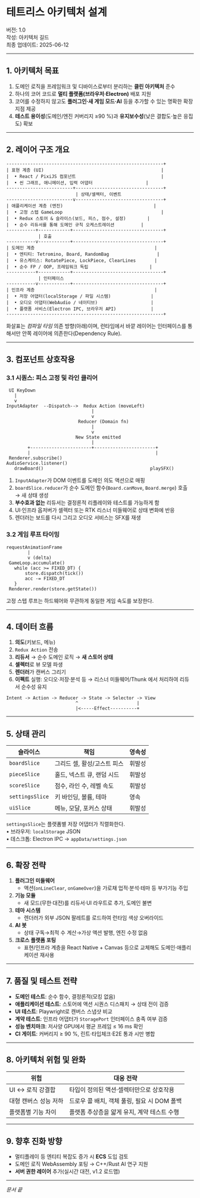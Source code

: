 # 테트리스 아키텍처 설계
버전: 1.0  
작성: 아키텍처 길드  
최종 업데이트: 2025-06-12

---

## 1. 아키텍처 목표
1. 도메인 로직을 프레임워크 및 디바이스로부터 분리하는 **클린 아키텍처** 준수  
2. 하나의 코어 코드로 **멀티 플랫폼(브라우저·Electron)** 배포 지원  
3. 코어를 수정하지 않고도 **플러그인·새 게임 모드·AI** 등을 추가할 수 있는 명확한 확장 지점 제공  
4. **테스트 용이성**(도메인/엔진 커버리지 ≥90 %)과 **유지보수성**(낮은 결합도·높은 응집도) 확보  

---

## 2. 레이어 구조 개요
```
-----------------------------------------------------------+
| 표현 계층 (UI)                                            |
|  • React / PixiJS 컴포넌트                                |
|  • 씬 그래프, 애니메이션, 입력 어댑터                    |
-------------------------+---------------------------------+
                          | 상태/셀렉터, 이벤트
-------------------------v---------------------------------+
| 애플리케이션 계층 (엔진)                                  |
|  • 고정 스텝 GameLoop                                     |
|  • Redux 스토어 & 슬라이스(보드, 피스, 점수, 설정)        |
|  • 순수 리듀서를 통해 도메인 규칙 오케스트레이션          |
-----------+------------+----------------------------------+
            | 호출
-----------v------------+----------------------------------+
| 도메인 계층                                             |
|  • 엔티티: Tetromino, Board, RandomBag                  |
|  • 유스케이스: RotatePiece, LockPiece, ClearLines       |
|  • 순수 FP / OOP, 프레임워크 독립                       |
-----------+------------+----------------------------------+
            | 인터페이스
-----------v------------+----------------------------------+
| 인프라 계층                                             |
|  • 저장 어댑터(localStorage / 파일 시스템)               |
|  • 오디오 어댑터(WebAudio / 네이티브)                    |
|  • 플랫폼 서비스(Electron IPC, 브라우저 API)             |
-----------------------------------------------------------+
```
화살표는 *컴파일 타임* 의존 방향(아래)이며, 런타임에서 바깥 레이어는 인터페이스를 통해서만 안쪽 레이어에 의존한다(Dependency Rule).

---

## 3. 컴포넌트 상호작용

### 3.1 시퀀스: 피스 고정 및 라인 클리어
```
 UI KeyDown
   |
   v
InputAdapter  --Dispatch-->  Redux Action (moveLeft)
                                |
                                v
                           Reducer (Domain fn)
                                |
                                v
                          New State emitted
                                |
        +-----------------------+-----------------------+
        |                                               |
 Renderer.subscribe()                           AudioService.listener()
   drawBoard()                                        playSFX()
```
1. `InputAdapter`가 DOM 이벤트를 도메인 의도 액션으로 매핑  
2. `boardSlice.reducer`가 순수 도메인 함수(`Board.canMove`, `Board.merge`) 호출 → 새 상태 생성  
3. **부수효과 없는** 리듀서는 결정론적 리플레이와 테스트를 가능하게 함  
4. UI·인프라 옵저버가 셀렉터 또는 RTK 리스너 미들웨어로 상태 변화에 반응  
5. 렌더러는 보드를 다시 그리고 오디오 서비스는 SFX를 재생  

### 3.2 게임 루프 타이밍
```
requestAnimationFrame
        |
        v (delta)
 GameLoop.accumulate()
   while (acc >= FIXED_DT) {
       store.dispatch(tick())
       acc -= FIXED_DT
   }
 Renderer.render(store.getState())
```
고정 스텝 루프는 하드웨어와 무관하게 동일한 게임 속도를 보장한다.

---

## 4. 데이터 흐름
1. **의도**(키보드, 메뉴)  
2. `Redux Action` 전송  
3. **리듀서** → 순수 도메인 로직 → **새 스토어 상태**  
4. **셀렉터**로 뷰 모델 파생  
5. **렌더러**가 캔버스 그리기  
6. **이펙트** 실행: 오디오·저장·분석 등 → 리스너 미들웨어/Thunk 에서 처리하여 리듀서 순수성 유지  

```
Intent -> Action -> Reducer -> State -> Selector -> View
                          ^                      |
                          |<-----Effect----------+
```

---

## 5. 상태 관리
| 슬라이스            | 책임                                   | 영속성 |
|--------------------|---------------------------------------|---------|
| `boardSlice`       | 그리드 셀, 활성/고스트 피스            | 휘발성  |
| `pieceSlice`       | 홀드, 넥스트 큐, 랜덤 시드             | 휘발성  |
| `scoreSlice`       | 점수, 라인 수, 레벨 속도               | 휘발성  |
| `settingsSlice`    | 키 바인딩, 볼륨, 테마                  | 영속    |
| `uiSlice`          | 메뉴, 모달, 포커스 상태                | 휘발성  |

`settingsSlice`는 플랫폼별 저장 어댑터가 직렬화한다.  
• 브라우저: `localStorage` JSON  
• 데스크톱: Electron IPC → `appData/settings.json`

---

## 6. 확장 전략
1. **플러그인 미들웨어**  
   - 액션(`onLineClear`, `onGameOver`)을 가로채 업적·분석·테마 등 부가기능 주입  
2. **기능 모듈**  
   - 새 모드(무한·대전)를 리듀서·UI 라우트로 추가, 도메인 불변  
3. **테마 시스템**  
   - 렌더러가 외부 JSON 팔레트를 로드하여 런타임 색상 오버라이드  
4. **AI 봇**  
   - 상태 구독→최적 수 계산→가상 액션 발행, 엔진 수정 없음  
5. **크로스 플랫폼 포팅**  
   - 표현/인프라 계층을 React Native + Canvas 등으로 교체해도 도메인·애플리케이션 재사용  

---

## 7. 품질 및 테스트 전략
- **도메인 테스트**: 순수 함수, 결정론적(모킹 없음)  
- **애플리케이션 테스트**: 스토어에 액션 시퀀스 디스패치 → 상태 전이 검증  
- **UI 테스트**: Playwright로 캔버스 스냅샷 비교  
- **계약 테스트**: 인프라 어댑터가 `StoragePort` 인터페이스 충족 여부 검증  
- **성능 벤치마크**: 저사양 GPU에서 평균 프레임 ≤ 16 ms 확인  
- **CI 게이트**: 커버리지 ≥ 90 %, 린트·타입체크·E2E 통과 시만 병합  

---

## 8. 아키텍처 위험 및 완화
| 위험                                   | 대응 전략                                        |
|---------------------------------------|--------------------------------------------------|
| UI ↔ 로직 강결합                       | 타입이 정의된 액션·셀렉터만으로 상호작용          |
| 대형 캔버스 성능 저하                 | 드로우 콜 배치, 객체 풀링, 필요 시 DOM 폴백      |
| 플랫폼별 기능 차이                    | 플랫폼 추상층을 얇게 유지, 계약 테스트 수행       |

---

## 9. 향후 진화 방향
- 멀티플레이 등 엔티티 복잡도 증가 시 **ECS** 도입 검토  
- 도메인 로직 WebAssembly 포팅 → C++/Rust AI 연구 지원  
- **서버 권한 레이어** 추가(실시간 대전, v1.2 로드맵)  

---

_문서 끝_
